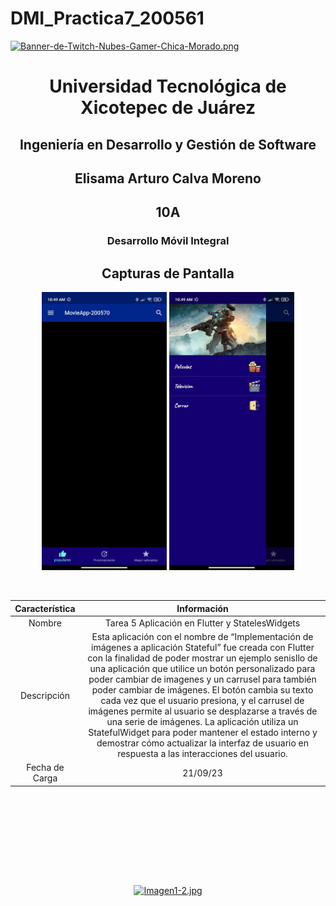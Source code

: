 # DMI_Practica7_200561

[![Banner-de-Twitch-Nubes-Gamer-Chica-Morado.png](https://i.postimg.cc/15q3LFXF/Banner-de-Twitch-Nubes-Gamer-Chica-Morado.png)](https://postimg.cc/MvzwBvyZ)

<div align="center">
  
# Universidad Tecnológica de Xicotepec de Juárez


## Ingeniería en Desarrollo y Gestión de Software
## Elisama Arturo Calva Moreno
## 10A
### Desarrollo Móvil Integral


## Capturas de Pantalla
<p align="center">
  <img src="./assets/b.jpeg" width="200" alt="Captura de Pantalla 2">
  <img src="./assets/c.jpeg" width="200" alt="Captura de Pantalla 3">
</p>



&nbsp;
&nbsp;


|  Característica |  Información |
| :------------: | :------------: |
| Nombre  |  Tarea 5 Aplicación en Flutter y StatelesWidgets |
| Descripción  | Esta aplicación con el nombre de “Implementación de imágenes a aplicación Stateful” fue creada con Flutter con la finalidad de poder mostrar un ejemplo senisllo de una aplicación que utilice un botón personalizado para poder cambiar de imagenes y un carrusel para también poder cambiar de imágenes. El botón cambia su texto cada vez que el usuario presiona, y el carrusel de imágenes permite al usuario se desplazarse a través de una serie de imágenes. La aplicación utiliza un StatefulWidget para poder mantener el estado interno y demostrar cómo actualizar la interfaz de usuario en respuesta a las interacciones del usuario.  |
|  Fecha de Carga | 21/09/23  |

&nbsp;
&nbsp;

&nbsp;
&nbsp;

<br>
<br>
<br>
<br>

[![Imagen1-2.jpg](https://i.postimg.cc/x1swjyVj/Imagen1-2.jpg)](https://postimg.cc/0zwWcSNh)



&nbsp;
&nbsp;
